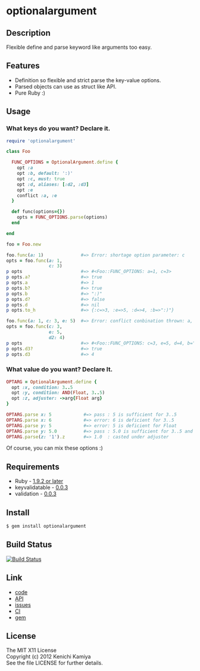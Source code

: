 optionalargument
=================

Description
-----------

Flexible define and parse keyword like arguments too easy.

Features
--------

* Definition so flexible and strict parse the key-value options.
* Parsed objects can use as struct like API.
* Pure Ruby :)

Usage
-----

### What keys do you want? Declare it.

```ruby
require 'optionalargument'

class Foo

  FUNC_OPTIONS = OptionalArgument.define {
    opt :a
    opt :b, default: ':)'
    opt :c, must: true
    opt :d, aliases: [:d2, :d3]
    opt :e
    conflict :a, :e
  }

  def func(options={})
    opts = FUNC_OPTIONS.parse(options)
  end

end

foo = Foo.new

foo.func(a: 1)              #=> Error: shortage option parameter: c
opts = foo.func(a: 1,
                c: 3)   
p opts                      #=> #<Foo::FUNC_OPTIONS: a=1, c=3>
p opts.a?                   #=> true
p opts.a                    #=> 1
p opts.b?                   #=> true
p opts.b                    #=> ":)"
p opts.d?                   #=> false
p opts.d                    #=> nil
p opts.to_h                 #=> {:c=>3, :e=>5, :d=>4, :b=>":)"}

foo.func(a: 1, c: 3, e: 5)  #=> Error: conflict conbination thrown: a, e
opts = foo.func(c: 3,
                e: 5,
                d2: 4) 
p opts                      #=> #<Foo::FUNC_OPTIONS: c=3, e=5, d=4, b=":)">
p opts.d3?                  #=> true
p opts.d3                   #=> 4
```

### What value do you want? Declare It.

```ruby
OPTARG = OptionalArgument.define {
  opt :x, condition: 3..5
  opt :y, condition: AND(Float, 3..5)
  opt :z, adjuster: ->arg{Float arg}
}

OPTARG.parse x: 5            #=> pass : 5 is sufficient for 3..5
OPTARG.parse x: 6            #=> error: 6 is deficient for 3..5 
OPTARG.parse y: 5            #=> error: 5 is deficient for Float
OPTARG.parse y: 5.0          #=> pass : 5.0 is sufficient for 3..5 and Float
OPTARG.parse(z: '1').z       #=> 1.0  : casted under adjuster
```

Of course, you can mix these options :)

Requirements
-------------

* Ruby - [1.9.2 or later](http://travis-ci.org/#!/kachick/optionalargument)
* keyvalidatable - [0.0.3](https://github.com/kachick/keyvalidatable)
* validation - [0.0.3](https://github.com/kachick/validation)

Install
-------

```bash
$ gem install optionalargument
```

Build Status
-------------

[![Build Status](https://secure.travis-ci.org/kachick/optionalargument.png)](http://travis-ci.org/kachick/optionalargument)

Link
----

* [code](https://github.com/kachick/optionalargument)
* [API](http://kachick.github.com/optionalargument/yard/frames.html)
* [issues](https://github.com/kachick/optionalargument/issues)
* [CI](http://travis-ci.org/#!/kachick/optionalargument)
* [gem](https://rubygems.org/gems/optionalargument)

License
--------

The MIT X11 License  
Copyright (c) 2012 Kenichi Kamiya  
See the file LICENSE for further details.

